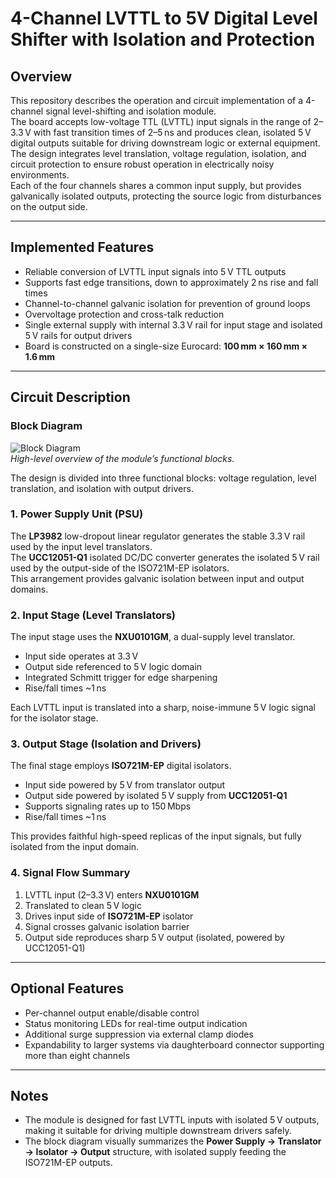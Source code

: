 # 4-Channel LVTTL to 5V Digital Level Shifter with Isolation and Protection

## Overview
This repository describes the operation and circuit implementation of a 4-channel signal level-shifting and isolation module.  
The board accepts low-voltage TTL (LVTTL) input signals in the range of 2–3.3 V with fast transition times of 2–5 ns and produces clean, isolated 5 V digital outputs suitable for driving downstream logic or external equipment.  
The design integrates level translation, voltage regulation, isolation, and circuit protection to ensure robust operation in electrically noisy environments.  
Each of the four channels shares a common input supply, but provides galvanically isolated outputs, protecting the source logic from disturbances on the output side.

---

## Implemented Features
- Reliable conversion of LVTTL input signals into 5 V TTL outputs  
- Supports fast edge transitions, down to approximately 2 ns rise and fall times  
- Channel-to-channel galvanic isolation for prevention of ground loops  
- Overvoltage protection and cross-talk reduction  
- Single external supply with internal 3.3 V rail for input stage and isolated 5 V rails for output drivers  
- Board is constructed on a single-size Eurocard: **100 mm × 160 mm × 1.6 mm**

---

## Circuit Description

### Block Diagram
![Block Diagram](docs/block_diagram.png)  
*High-level overview of the module’s functional blocks.*

The design is divided into three functional blocks: voltage regulation, level translation, and isolation with output drivers.

### 1. Power Supply Unit (PSU)
The **LP3982** low-dropout linear regulator generates the stable 3.3 V rail used by the input level translators.  
The **UCC12051-Q1** isolated DC/DC converter generates the isolated 5 V rail used by the output-side of the ISO721M-EP isolators.  
This arrangement provides galvanic isolation between input and output domains.

### 2. Input Stage (Level Translators)
The input stage uses the **NXU0101GM**, a dual-supply level translator.  
- Input side operates at 3.3 V  
- Output side referenced to 5 V logic domain  
- Integrated Schmitt trigger for edge sharpening  
- Rise/fall times ~1 ns  

Each LVTTL input is translated into a sharp, noise-immune 5 V logic signal for the isolator stage.

### 3. Output Stage (Isolation and Drivers)
The final stage employs **ISO721M-EP** digital isolators.  
- Input side powered by 5 V from translator output  
- Output side powered by isolated 5 V supply from **UCC12051-Q1**  
- Supports signaling rates up to 150 Mbps  
- Rise/fall times ~1 ns  

This provides faithful high-speed replicas of the input signals, but fully isolated from the input domain.

### 4. Signal Flow Summary
1. LVTTL input (2–3.3 V) enters **NXU0101GM**  
2. Translated to clean 5 V logic  
3. Drives input side of **ISO721M-EP** isolator  
4. Signal crosses galvanic isolation barrier  
5. Output side reproduces sharp 5 V output (isolated, powered by UCC12051-Q1)

---

## Optional Features
- Per-channel output enable/disable control  
- Status monitoring LEDs for real-time output indication  
- Additional surge suppression via external clamp diodes  
- Expandability to larger systems via daughterboard connector supporting more than eight channels

---

## Notes
- The module is designed for fast LVTTL inputs with isolated 5 V outputs, making it suitable for driving multiple downstream drivers safely.  
- The block diagram visually summarizes the **Power Supply → Translator → Isolator → Output** structure, with isolated supply feeding the ISO721M-EP outputs.  

